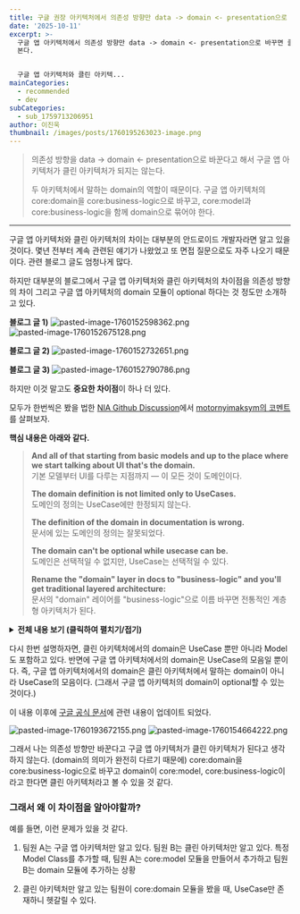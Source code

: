 ```yaml
---
title: 구글 권장 아키텍처에서 의존성 방향만 data -> domain <- presentation으로 바꾸면 클린 아키텍처가 될까?
date: '2025-10-11'
excerpt: >-
  구글 앱 아키텍처에서 의존성 방향만 data -> domain <- presentation으로 바꾸면 클린 아키텍처가 될까? 나는 아니라고
  본다.


  구글 앱 아키텍처와 클린 아키텍...
mainCategories:
  - recommended
  - dev
subCategories:
  - sub_1759713206951
author: 이진욱
thumbnail: /images/posts/1760195263023-image.png
---
```

> 의존성 방향을 data -> domain <- presentation으로 바꾼다고 해서
구글 앱 아키텍처가 클린 아키텍처가 되지는 않는다.
>
> 두 아키텍처에서 말하는 domain의 역할이 때문이다.
구글 앱 아키텍처의 core:domain을 core:business-logic으로 바꾸고,
core:model과 core:business-logic을 함께 domain으로 묶어야 한다.

---

구글 앱 아키텍처와 클린 아키텍처의 차이는 대부분의 안드로이드 개발자라면 알고 있을 것이다.
몇년 전부터 계속 관련된 얘기가 나왔었고 또 면접 질문으로도 자주 나오기 때문이다. 관련 블로그 글도 엄청나게 많다.

하지만 대부분의 블로그에서 구글 앱 아키텍처와 클린 아키텍처의 차이점을 의존성 방향의 차이 그리고 구글 앱 아키텍처의 domain 모듈이 optional 하다는 것 정도만 소개하고 있다.

**블로그 글 1)**
![pasted-image-1760152598362.png](/images/posts/1760152598359-image.png)
![pasted-image-1760152675128.png](/images/posts/1760152675125-image.png)

**블로그 글 2)**
![pasted-image-1760152732651.png](/images/posts/1760152732648-image.png)

**블로그 글 3)**
![pasted-image-1760152790786.png](/images/posts/1760152790784-image.png)

하지만 이것 말고도 **중요한 차이점**이 하나 더 있다. 

모두가 한번씩은 봤을 법한 [NIA Github Discussion](https://github.com/android/nowinandroid/discussions/1273)에서 [motornyimaksym의 코멘트](https://github.com/android/nowinandroid/discussions/1273#discussioncomment-8792788)를 살펴보자.

**핵심 내용은 아래와 같다.**   
> **And all of that starting from basic models and up to the place where we start talking about UI that's the domain.**   
기본 모델부터 UI를 다루는 지점까지 — 이 모든 것이 도메인이다.
>
> **The domain definition is not limited only to UseCases.**   
도메인의 정의는 UseCase에만 한정되지 않는다.
>
> **The definition of the domain in documentation is wrong.**   
문서에 있는 도메인의 정의는 잘못되었다.
>
> **The domain can't be optional while usecase can be.**   
도메인은 선택적일 수 없지만, UseCase는 선택적일 수 있다.
>
> **Rename the "domain" layer in docs to "business-logic" and you'll get traditional layered architecture:**   
문서의 "domain" 레이어를 "business-logic"으로 이름 바꾸면 전통적인 계층형 아키텍처가 된다.


<details>
<summary><strong>전체 내용 보기 (클릭하여 펼치기/접기)</strong></summary>

**So then lets follow Separation Of Concerns principle as stated in docs**
그렇다면 문서에 명시된 관심사 분리(Separation of Concerns) 원칙을 따르자.

**Define domain with definitions and relations:**
정의와 관계를 포함하여 도메인을 정의하자.

**Models aka simple pojo classes for domain entities. E.g. Car, Human, etc.**
모델은 도메인 엔티티를 위한 단순한 POJO 클래스이다. 예를 들어 Car, Human 등이 있다.

**Then relations. Human that drive the car is Driver.**
그다음 관계를 정의한다. 자동차를 운전하는 사람은 Driver이다.

**Than you define the abstractions for data sources for Cars, Humans.**
그다음 Car와 Human에 대한 데이터 소스 추상화를 정의한다.

**E.g. buyCar(money: Money): Car; hireDriver(money: Money).**
예를 들어 buyCar(money: Money): Car, hireDriver(money: Money) 같은 것이다.

**Then some logic getCars+getHumans=makeTheRace.**
그다음 약간의 로직을 추가한다. getCars + getHumans = makeTheRace.

**That's all about the domain.**
그게 도메인의 전부다.

**If you wan't you may split it in as many sublayers as you want.**
원한다면 원하는 만큼 여러 하위 계층으로 나눌 수 있다.

**E.g. in this repo core.model could be the bottom part, data-api somewhere between core.model and business-logic.**
예를 들어 이 저장소에서는 core.model이 가장 아래 부분이고, data-api는 core.model과 business-logic 사이 어딘가에 있을 수 있다.

**And the business-logic will include two previous.**
그리고 business-logic은 앞의 두 계층을 포함한다.

---

**Now we can proceed with implementation:**
이제 구현으로 넘어갈 수 있다.

**We depends on everything that I described above.**
우리는 위에서 설명한 모든 것에 의존한다.

**We may have different features that use any described particle model/data-api/domain-logic.**
우리는 설명된 model/data-api/domain-logic 중 일부만 사용하는 다양한 기능을 가질 수 있다.

**And indeed everything above the model level is optional in terms of some particular feature needs.**
실제로 모델보다 위의 계층들은 특정 기능의 필요에 따라 선택적이다.

**Let's say I develop advertisement feature.**
예를 들어 광고 기능을 개발한다고 하자.

**I don't care about data sources or logic, I only need models.**
나는 데이터 소스나 로직에는 관심이 없고, 모델만 필요하다.

**My feature will use models to create slogan: "Best Cars for Humans".**
내 기능은 모델을 사용해 "Best Cars for Humans"라는 슬로건을 만든다.

**That's it.**
그게 전부다.

**No necessity to depends on data-api/business-logic.**
data-api나 business-logic에 의존할 필요가 없다.

**Or I may wan't to create some specific feature with some specific logic that depends only on data source, e.g. getHumans+getCars=makeTheExhibition.**
혹은 data source에만 의존하는 특정 로직을 가진 기능을 만들 수도 있다. 예를 들어 getHumans + getCars = makeTheExhibition.

**Then it obviously will depends on model/data-api without business-logic.**
그렇다면 그것은 business-logic 없이 model/data-api에만 의존하게 된다.

**Or just some simple UI mostly module that will consume the business-logic including model/data-api.**
혹은 model/data-api를 포함한 business-logic을 소비하는 단순한 UI 중심 모듈일 수도 있다.

---

**Then it will increase the complexity of the project sctructure but bring more separation of concerns.**
이런 방식은 프로젝트 구조의 복잡성을 높이지만, 관심사 분리를 더 명확하게 가져온다.

**In case if we want to go back to simplify the project we may combine model+data-api+business-logic into one big domain layer and everything would be fine except the scalability problem.**
프로젝트를 단순하게 되돌리고 싶다면 model + data-api + business-logic을 하나의 큰 도메인 레이어로 합칠 수 있으며, 확장성 문제만 제외하면 문제는 없다.

**That's always a trade off.**
그건 언제나 트레이드오프다.

---

**And all of that starting from basic models and up to the place where we start talking about UI that's the domain.**
기본 모델부터 UI를 다루는 지점까지 — 이 모든 것이 도메인이다.

**The domain definition is not limited only to UseCases.**
도메인의 정의는 UseCase에만 한정되지 않는다.

**That is what I'm trying to explain from the very beginning.**
그게 내가 처음부터 설명하려던 것이다.

**The definition of the domain in documentation is wrong.**
문서에 있는 도메인의 정의는 잘못되었다.

**The domain can't be optional while usecase can be.**
도메인은 선택적일 수 없지만, UseCase는 선택적일 수 있다.

---

**Rename the "domain" layer in docs to "business-logic" and you'll get traditional layered architecture:**
문서의 "domain" 레이어를 "business-logic"으로 이름 바꾸면 전통적인 계층형 아키텍처가 된다.

**Where the business logic depends on the exact data source.**
여기서 business logic은 특정한 데이터 소스에 의존한다.

**It's when you need to rewrite UseCase as soon as you would need to migrate your app from home ftp server to Amazon AWS.**
홈 FTP 서버에서 Amazon AWS로 마이그레이션할 때 UseCase를 다시 써야 하는 상황이다.

**It's when migration from Retrofit to Ktor require domain layer changes.**
Retrofit에서 Ktor로 옮길 때 도메인 레이어를 수정해야 하는 상황이다.

**It's when the definition of Car depends on exact shop you buy it from.**
Car의 정의가 어떤 상점에서 샀는지에 따라 달라지는 상황이다.

---

**the official architecture is easier to grasp from a conceptual level, simply because the dependency arrows all go the same way**
공식 아키텍처는 개념적으로 이해하기 더 쉽다. 의존성 화살표가 모두 같은 방향으로 가기 때문이다.

**I have nothing against this approach.**
나는 이 접근 방식에 반대하지 않는다.

**It still widely used.**
이 방식은 여전히 널리 사용된다.

**But if google recommend something then it would be really kind from their side to let users know about disadvantages of such approach at least.**
하지만 구글이 이런 방식을 추천한다면, 최소한 그 접근 방식의 단점도 사용자에게 알려주는 게 친절할 것이다.

---

**We obviously see that we may change the direction of the injection and get independent "domain" layer.**
우리는 주입 방향을 바꾸면 독립적인 "도메인" 레이어를 얻을 수 있음을 분명히 볼 수 있다.

**Where the situation when the logic depends on exact implementation would be not possible.**
이 경우 로직이 구체적인 구현에 의존하는 상황은 발생하지 않는다.

---

**For experienced developer this repository is just another example of architecture.**
숙련된 개발자에게 이 저장소는 단지 또 하나의 아키텍처 예시일 뿐이다.

**We may take what we wan't from here and forget about the rest.**
우리는 여기서 필요한 것만 취하고 나머지는 잊으면 된다.

---

**But for those who study, for those who has no strong opinion this repo is the single source of truth.**
하지만 배우는 사람들, 즉 뚜렷한 견해가 없는 이들에게는 이 저장소가 유일한 진리다.

**They'll take this project as a barebone for their pet projects.**
그들은 이 프로젝트를 개인 프로젝트의 뼈대로 삼을 것이다.

**And will build interfaces and logic depends on the exact data sources.**
그리고 구체적인 데이터 소스에 의존하는 인터페이스와 로직을 만들 것이다.

**And then they will came to all of us on the interview with examples of how they thought Clean Architecture just because it has domain layer =).**
그리고 면접에서 "도메인 레이어가 있으니까 클린 아키텍처입니다"라는 예시를 들고 올 것이다.

**It's not CA example and will not be after proposed changes.**
이건 클린 아키텍처의 예시가 아니며, 제안된 변경 이후에도 그렇지 않을 것이다.

**Moreover as I said I don't like CA because it's complicated.**
게다가 나는 클린 아키텍처를 좋아하지 않는다. 너무 복잡하기 때문이다.

**But this project is not much easier than CA for understanding.**
하지만 이 프로젝트도 이해하기는 크게 더 쉽지 않다.

**So we will not takle all the problems at once.**
그래서 우리는 모든 문제를 한 번에 해결하지는 않을 것이다.

**But the dependency direction rule change is a low hanging fruit that without doubts worth to pick up.**
하지만 의존성 방향 규칙을 바꾸는 것은 분명히 시도할 가치가 있는 손쉬운 선택이다.

</details>


다시 한번 설명하자면, 클린 아키텍처에서의 domain은 UseCase 뿐만 아니라 Model도 포함하고 있다. 반면에 구글 앱 아키텍처에서의 domain은 UseCase의 모음일 뿐이다. 즉, 구글 앱 아키텍처에서의 domain은 클린 아키텍처에서 말하는 domain이 아니라 UseCase의 모음이다. (그래서 구글 앱 아키텍처의 domain이 optional할 수 있는 것이다.)


이 내용 이후에 [구글 공식 문서](https://developer.android.com/topic/architecture/domain-layer)에 관련 내용이 업데이트 되었다.

![pasted-image-1760193672155.png](/images/posts/1760193672153-image.png)
![pasted-image-1760154664222.png](/images/posts/1760154664220-image.png)


그래서 나는 의존성 방향만 바꾼다고 구글 앱 아키텍처가 클린 아키텍처가 된다고 생각하지 않는다. (domain의 의미가 완전히 다르기 때문에) core:domain을 core:business-logic으로 바꾸고 domain이 core:model, core:business-logic이라고 한다면 클린 아키텍처라고 볼 수 있을 것 같다.

### 그래서 왜 이 차이점을 알아야할까?
예를 들면, 이런 문제가 있을 것 같다.

1. 팀원 A는 구글 앱 아키텍처만 알고 있다. 팀원 B는 클린 아키텍처만 알고 있다. 특정 Model Class를 추가할 때, 팀원 A는 core:model 모듈을 만들어서 추가하고 팀원 B는 domain 모듈에 추가하는 상황

2. 클린 아키텍처만 알고 있는 팀원이 core:domain 모듈을 봤을 때, UseCase만 존재하니 헷갈릴 수 있다.


